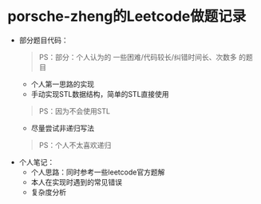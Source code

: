 # porsche-zheng的Leetcode做题记录
- 部分题目代码：
  > PS：部分：个人认为的 一些困难/代码较长/纠错时间长、次数多 的题目
  - 个人第一思路的实现
  - 手动实现STL数据结构，简单的STL直接使用
  > PS：因为不会使用STL
  - 尽量尝试非递归写法
  > PS：个人不太喜欢递归
- 个人笔记：
  - 个人思路：同时参考一些leetcode官方题解
  - 本人在实现时遇到的常见错误
  - 复杂度分析
